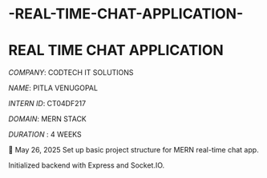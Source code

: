 # -REAL-TIME-CHAT-APPLICATION-
# REAL TIME CHAT APPLICATION 

*COMPANY*: CODTECH IT SOLUTIONS 

*NAME*:  PITLA VENUGOPAL 

*INTERN ID*: CT04DF217 

*DOMAIN*: MERN STACK

*DURATION* : 4 WEEKS 

📅 May 26, 2025
Set up basic project structure for MERN real-time chat app.

Initialized backend with Express and Socket.IO.

